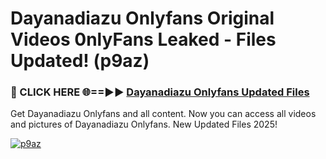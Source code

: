 # Dayanadiazu Onlyfans Original Videos 0nlyFans Leaked - Files Updated! (p9az)

<h3>🔴 CLICK HERE 🌐==►► <a href="https://tinyurl.com/2m67pmp6" rel="nofollow">Dayanadiazu Onlyfans Updated Files</a></h3>

Get Dayanadiazu Onlyfans and all content. Now you can access all videos and pictures of Dayanadiazu Onlyfans. New Updated Files 2025!

[![p9az](https://i.imgur.com/H4QAA4z.gif)](https://tinyurl.com/2m67pmp6)